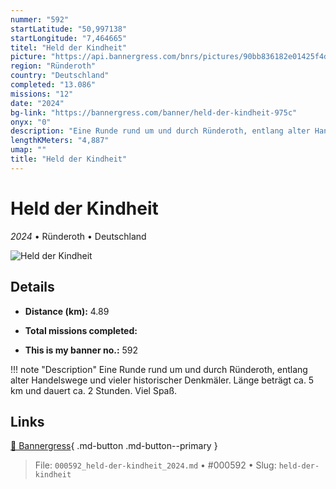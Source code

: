 ```yaml
---
nummer: "592"
startLatitude: "50,997138"
startLongitude: "7,464665"
titel: "Held der Kindheit"
picture: "https://api.bannergress.com/bnrs/pictures/90bb836182e01425f4d95e1cdba38b65"
region: "Ründeroth"
country: "Deutschland"
completed: "13.086"
missions: "12"
date: "2024"
bg-link: "https://bannergress.com/banner/held-der-kindheit-975c"
onyx: "0"
description: "Eine Runde rund um und durch Ründeroth, entlang alter Handelswege und vieler historischer Denkmäler. Länge beträgt ca. 5 km und dauert ca. 2 Stunden. Viel Spaß."
lengthKMeters: "4,887"
umap: ""
title: "Held der Kindheit"
---
```

# Held der Kindheit

*2024* • Ründeroth • Deutschland

![Held der Kindheit](https://api.bannergress.com/bnrs/pictures/90bb836182e01425f4d95e1cdba38b65)

## Details
- **Distance (km):** 4.89

- **Total missions completed:** 
- **This is my banner no.:** 592


!!! note "Description"
    Eine Runde rund um und durch Ründeroth, entlang alter Handelswege und vieler historischer Denkmäler. Länge beträgt ca. 5 km und dauert ca. 2 Stunden. Viel Spaß.



## Links
[🔗 Bannergress](https://bannergress.com/banner/held-der-kindheit-975c){ .md-button .md-button--primary }



> File: `000592_held-der-kindheit_2024.md` • #000592 • Slug: `held-der-kindheit`
